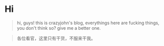 
Hi
===
> hi, guys! this is crazyjohn's blog, everythings here are fucking things, you don't think so? give me a better one.

> 各位看官，这里只有干货，不服来干我。



